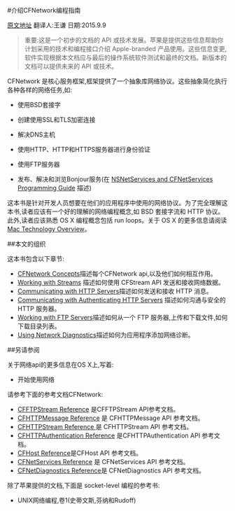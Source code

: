 #介绍CFNetwork编程指南

[原文地址](https://developer.apple.com/library/prerelease/mac/documentation/Networking/Conceptual/CFNetwork/Introduction/Introduction.html#//apple_ref/doc/uid/TP30001132-CH1-DontLinkElementID_30)
翻译人:王谦 日期:2015.9.9



>重要:这是一个初步的文档的 API 或技术发展。苹果是提供这些信息帮助你计划采用的技术和编程接口介绍 Apple-branded 产品使用。这些信息变更,软件实现根据本文档应与最后的操作系统软件测试和最终的文档。新版本的文档可以提供未来的 API 或技术。


CFNetwork 是核心服务框架,框架提供了一个抽象库网络协议。这些抽象简化执行各种各样的网络任务,如:

* 使用BSD套接字

* 创建使用SSL和TLS加密连接

* 解决DNS主机

* 使用HTTP、HTTP和HTTPS服务器进行身份验证

* 使用FTP服务器

* 发布、解决和浏览Bonjour服务(在 [NSNetServices and CFNetServices Programming Guide](https://developer.apple.com/library/prerelease/mac/documentation/Networking/Conceptual/NSNetServiceProgGuide/Introduction.html#//apple_ref/doc/uid/TP40002736) 描述)

这本书是针对开发人员想要在他们的应用程序中使用的网络协议。为了完全理解这本书,读者应该有一个好的理解的网络编程概念,如 BSD 套接字流和 HTTP 协议。此外,读者应该熟悉 OS X 编程概念包括 run loops。关于 OS X 的更多信息请阅读 [Mac Technology Overview](https://developer.apple.com/library/prerelease/mac/documentation/MacOSX/Conceptual/OSX_Technology_Overview/About/About.html#//apple_ref/doc/uid/TP40001067)。


##本文的组织


这本书包含以下章节:

* [CFNetwork Concepts](https://developer.apple.com/library/prerelease/mac/documentation/Networking/Conceptual/CFNetwork/Concepts/Concepts.html#//apple_ref/doc/uid/TP30001132-CH4-SW10)描述每个CFNetwork api,以及他们如何相互作用。
* [Working with Streams](https://developer.apple.com/library/prerelease/mac/documentation/Networking/Conceptual/CFNetwork/CFStreamTasks/CFStreamTasks.html#//apple_ref/doc/uid/TP30001132-CH6-SW1) 描述如何使用 CFStream API 发送和接收网络数据。
* [Communicating with HTTP Servers](https://developer.apple.com/library/prerelease/mac/documentation/Networking/Conceptual/CFNetwork/CFHTTPTasks/CFHTTPTasks.html#//apple_ref/doc/uid/TP30001132-CH5-SW2)描述如何发送和接收 HTTP 消息。
* [Communicating with Authenticating HTTP Servers](https://developer.apple.com/library/prerelease/mac/documentation/Networking/Conceptual/CFNetwork/CFHTTPAuthenticationTasks/CFHTTPAuthenticationTasks.html#//apple_ref/doc/uid/TP30001132-CH8-SW1) 描述如何沟通与安全的 HTTP 服务器。
* [Working with FTP Servers](https://developer.apple.com/library/prerelease/mac/documentation/Networking/Conceptual/CFNetwork/CFFTPTasks/CFFTPTasks.html#//apple_ref/doc/uid/TP30001132-CH9-SW1)描述如何从一个 FTP 服务器,上传和下载文件,如何下载目录列表。
* [Using Network Diagnostics](https://developer.apple.com/library/prerelease/mac/documentation/Networking/Conceptual/CFNetwork/UsingNetworkDiagnostics/UsingNetworkDiagnostics.html#//apple_ref/doc/uid/TP30001132-CH7-SW1)描述如何为应用程序添加网络诊断。


##另请参阅

关于网络api的更多信息在OS X上,写着:

* 开始使用网络

请参考下面的参考文档CFNetwork:

* [CFFTPStream Reference](https://developer.apple.com/library/prerelease/mac/documentation/CoreFoundation/Reference/CFFTPStreamRef/index.html#//apple_ref/doc/uid/TP40003359) 是CFFTPStream API参考文档。
* [CFHTTPMessage Reference](https://developer.apple.com/library/prerelease/mac/documentation/CoreFoundation/Reference/CFMessageRef/index.html#//apple_ref/doc/uid/TP40003336)  是 CFHTTPMessage API 参考文档。
* [CFHTTPStream Reference ](https://developer.apple.com/library/prerelease/mac/documentation/CoreFoundation/Reference/CFHTTPStreamRef/index.html#//apple_ref/doc/uid/TP40003363)是 CFHTTPStream API 参考文档。
* [CFHTTPAuthentication Reference](https://developer.apple.com/library/prerelease/mac/documentation/CoreFoundation/Reference/CFHTTPAuthenticationRef/index.html#//apple_ref/doc/uid/TP40003335) 是CFHTTPAuthentication API 参考文档。
* [CFHost Reference](https://developer.apple.com/library/prerelease/mac/documentation/CoreFoundation/Reference/CFHostRef/index.html#//apple_ref/doc/uid/TP40003333)是CFHost API 参考文档。
* [CFNetServices Reference](https://developer.apple.com/library/prerelease/mac/documentation/CoreFoundation/Reference/CFNetServiceRef/index.html#//apple_ref/doc/uid/TP40003365) 是 CFNetServices API 参考文档。
* [CFNetDiagnostics Reference](https://developer.apple.com/library/prerelease/mac/documentation/CoreFoundation/Reference/CFNetDiagnosticsRef/index.html#//apple_ref/doc/uid/TP40003364)是 CFNetDiagnostics API 参考文档。

除了苹果提供的文档,下面是 socket-level 编程的参考书:

* UNIX网络编程,卷1(史蒂文斯,芬纳和Rudoff)










